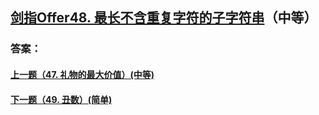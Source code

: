 ## [剑指Offer48. 最长不含重复字符的子字符串](https://leetcode-cn.com/problems/merge-two-sorted-lists/)（中等）





### 答案：



#### [上一题（47. 礼物的最大价值）(中等)](https://github.com/sdwwld/leetCode/blob/master/src/main/java/com/wld/java/offer/剑指Offer47.md)

#### [下一题（49. 丑数）(简单)](https://github.com/sdwwld/leetCode/blob/master/src/main/java/com/wld/java/offer/剑指Offer49.md)